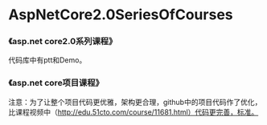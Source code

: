 # AspNetCore2.0SeriesOfCourses
### 《asp.net core2.0系列课程》
代码库中有ptt和Demo。


### 《asp.net core项目课程》
注意：为了让整个项目代码更优雅，架构更合理，github中的项目代码作了优化，比课程视频中（http://edu.51cto.com/course/11681.html）代码更完善，标准。
